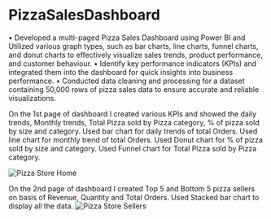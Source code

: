 # PizzaSalesDashboard
•	Developed a multi-paged Pizza Sales Dashboard using Power BI and Utilized various graph types, such as bar charts, line charts, funnel charts, and donut charts to effectively visualize sales trends, product performance, and customer behaviour.
•	Identify key performance indicators (KPIs) and integrated them into the dashboard for quick insights into business performance.
•	Conducted data cleaning and processing for a dataset containing 50,000 rows of pizza sales data to ensure accurate and reliable visualizations.

On the 1st page of dashboard I created various KPIs and showed the daily trends, Monthly trends, Total Pizza sold by Pizza category, % of pizza sold by size and category. 
Used bar chart for daily trends of total Orders.
Used line chart for monthly trend of total Orders.
Used Donut chart for  % of pizza sold by size and category.
Used Funnel chart for Total Pizza sold by Pizza category.


![Pizza Store Home](https://github.com/TalismanTarun/PizzaSalesDashboard/assets/108727046/2f8fbf2b-8a85-44ae-873e-7201d9a182da)

On the 2nd page of dashboard I created Top 5 and Bottom 5 pizza sellers on basis of Revenue, Quantity and Total Orders.
Used Stacked bar chart to display all the data.
![Pizza Store Sellers](https://github.com/TalismanTarun/PizzaSalesDashboard/assets/108727046/5f7e7a13-cdd0-49f8-a2c3-37645ca27f4f)
